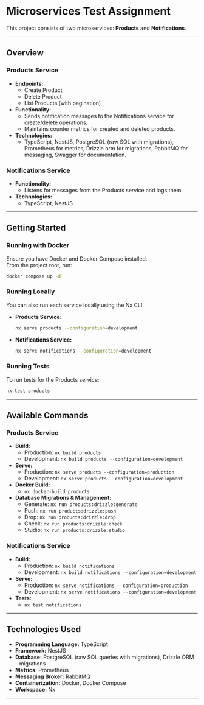 # Microservices Test Assignment

This project consists of two microservices: **Products** and **Notifications**.

---

## Overview

### Products Service
- **Endpoints:**  
  - Create Product  
  - Delete Product  
  - List Products (with pagination)
- **Functionality:**  
  - Sends notification messages to the Notifications service for create/delete operations.
  - Maintains counter metrics for created and deleted products.
- **Technologies:**  
  - TypeScript, NestJS, PostgreSQL (raw SQL with migrations), Prometheus for metrics, Drizzle orm for migrations, RabbitMQ for messaging, Swagger for documentation.

### Notifications Service
- **Functionality:**  
  - Listens for messages from the Products service and logs them.
- **Technologies:**  
  - TypeScript, NestJS

---

## Getting Started

### Running with Docker
Ensure you have Docker and Docker Compose installed.  
From the project root, run:
```bash
docker compose up -d
```

### Running Locally
You can also run each service locally using the Nx CLI:

- **Products Service:**
  ```bash
  nx serve products --configuration=development
  ```
- **Notifications Service:**
  ```bash
  nx serve notifications --configuration=development
  ```

### Running Tests
To run tests for the Products service:
```bash
nx test products
```

---

## Available Commands

### Products Service
- **Build:**
  - Production: `nx build products`
  - Development: `nx build products --configuration=development`
- **Serve:**
  - Production: `nx serve products --configuration=production`
  - Development: `nx serve products --configuration=development`
- **Docker Build:**
  - `nx docker-build products`
- **Database Migrations & Management:**
  - Generate: `nx run products:drizzle:generate`
  - Push: `nx run products:drizzle:push`
  - Drop: `nx run products:drizzle:drop`
  - Check: `nx run products:drizzle:check`
  - Studio: `nx run products:drizzle:studio`

### Notifications Service
- **Build:**
  - Production: `nx build notifications`
  - Development: `nx build notifications --configuration=development`
- **Serve:**
  - Production: `nx serve notifications --configuration=production`
  - Development: `nx serve notifications --configuration=development`
- **Tests:**
  - `nx test notifications`

---

## Technologies Used
- **Programming Language:** TypeScript
- **Framework:** NestJS
- **Database:** PostgreSQL (raw SQL queries with migrations), Drizzle ORM - migrations
- **Metrics:** Prometheus
- **Messaging Broker:** RabbitMQ
- **Containerization:** Docker, Docker Compose
- **Workspace:** Nx

---

